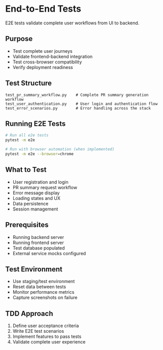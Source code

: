 # End-to-End Tests

E2E tests validate complete user workflows from UI to backend.

## Purpose
- Test complete user journeys
- Validate frontend-backend integration
- Test cross-browser compatibility
- Verify deployment readiness

## Test Structure
```
test_pr_summary_workflow.py    # Complete PR summary generation workflow
test_user_authentication.py    # User login and authentication flow
test_error_scenarios.py        # Error handling across the stack
```

## Running E2E Tests
```bash
# Run all e2e tests
pytest -m e2e

# Run with browser automation (when implemented)
pytest -m e2e --browser=chrome
```

## What to Test
- User registration and login
- PR summary request workflow
- Error message display
- Loading states and UX
- Data persistence
- Session management

## Prerequisites
- Running backend server
- Running frontend server
- Test database populated
- External service mocks configured

## Test Environment
- Use staging/test environment
- Reset data between tests
- Monitor performance metrics
- Capture screenshots on failure

## TDD Approach
1. Define user acceptance criteria
2. Write E2E test scenarios
3. Implement features to pass tests
4. Validate complete user experience